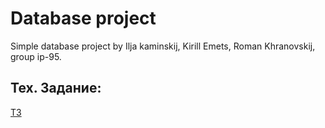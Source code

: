 # Database project
Simple database project by Ilja kaminskij, Kirill Emets, Roman Khranovskij, group ip-95.

## Тех. Задание:
[ТЗ](https://docs.google.com/document/d/1CjER1VnYI4jg9jXVJ4_SsRQa8YiSK94RGUlt0KSqMLs/edit?usp=sharing)
